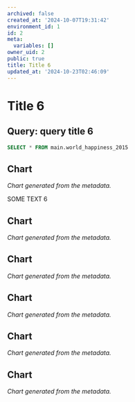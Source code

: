 ```yaml
---
archived: false
created_at: '2024-10-07T19:31:42'
environment_id: 1
id: 2
meta:
  variables: []
owner_uid: 2
public: true
title: Title 6
updated_at: '2024-10-23T02:46:09'
---
```


# Title 6

<!--
cell_type: query
created_at: '2024-10-07T19:31:42'
id: 14
meta:
  engine: 1
  title: query title 6
updated_at: '2024-10-23T02:45:58'
-->
## Query: query title 6

```sql
SELECT * FROM main.world_happiness_2015
```


<!--
cell_type: chart
created_at: '2024-10-23T02:46:09'
id: 21
meta:
  chart:
    type: line
    x_axis:
      col_idx: 0
      label: ''
    y_axis:
      label: ''
      series: {}
  collapsed: false
  data:
    source_type: cell_above
    transformations:
      format: {}
  title: ''
  visual: {}
updated_at: '2024-10-23T02:46:09'
-->
## Chart

*Chart generated from the metadata.*


<!--
cell_type: text
created_at: '2024-10-11T19:58:02'
id: 15
meta:
  collapsed: false
updated_at: '2024-10-15T16:32:58'
-->
<p>SOME TEXT 6</p>


<!--
cell_type: chart
created_at: '2024-10-15T15:32:08'
id: 18
meta:
  chart:
    type: line
    x_axis:
      col_idx: 0
      label: ''
    y_axis:
      label: ''
      series: {}
  collapsed: false
  data:
    source_type: cell_above
    transformations:
      format: {}
  title: ''
  visual: {}
updated_at: '2024-10-15T15:32:08'
-->
## Chart

*Chart generated from the metadata.*


<!--
cell_type: chart
created_at: '2024-10-15T15:32:07'
id: 17
meta:
  chart:
    type: line
    x_axis:
      col_idx: 0
      label: ''
    y_axis:
      label: ''
      series: {}
  collapsed: false
  data:
    source_type: cell_above
    transformations:
      format: {}
  title: ''
  visual: {}
updated_at: '2024-10-15T15:32:07'
-->
## Chart

*Chart generated from the metadata.*


<!--
cell_type: chart
created_at: '2024-10-23T02:45:28'
id: 20
meta:
  chart:
    type: line
    x_axis:
      col_idx: 0
      label: ''
    y_axis:
      label: ''
      series: {}
  collapsed: false
  data:
    source_type: cell_above
    transformations:
      format: {}
  title: ''
  visual: {}
updated_at: '2024-10-23T02:45:28'
-->
## Chart

*Chart generated from the metadata.*


<!--
cell_type: chart
created_at: '2024-10-23T02:45:24'
id: 19
meta:
  chart:
    type: line
    x_axis:
      col_idx: 0
      label: ''
    y_axis:
      label: ''
      series: {}
  collapsed: false
  data:
    source_type: cell_above
    transformations:
      format: {}
  title: ''
  visual: {}
updated_at: '2024-10-23T02:45:24'
-->
## Chart

*Chart generated from the metadata.*


<!--
cell_type: chart
created_at: '2024-10-11T21:56:46'
id: 16
meta:
  chart:
    type: line
    x_axis:
      col_idx: 0
      label: ''
    y_axis:
      label: ''
      series: {}
  collapsed: false
  data:
    source_type: cell_above
    transformations:
      format: {}
  title: ''
  visual: {}
updated_at: '2024-10-11T21:56:46'
-->
## Chart

*Chart generated from the metadata.*


